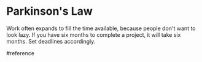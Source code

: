 # Parkinson's Law
Work often expands to fill the time available, because people don't want to look lazy.
If you have six months to complete a project, it will take six months. Set deadlines accordingly.

#reference